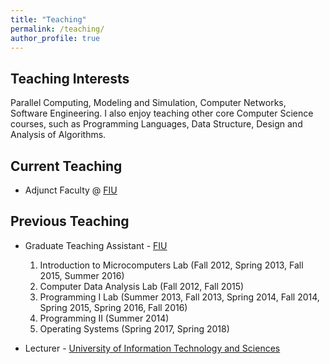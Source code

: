 ```yaml
---
title: "Teaching"
permalink: /teaching/
author_profile: true
---
```


## Teaching Interests

Parallel Computing, Modeling and Simulation, Computer Networks, Software Engineering. I also enjoy teaching other core Computer Science courses, such as Programming Languages, Data Structure, Design and Analysis of Algorithms.

## Current Teaching

* Adjunct Faculty @ [FIU](https://www.fiu.edu)

## Previous Teaching

* Graduate Teaching Assistant - [FIU](https://www.fiu.edu)
  1. Introduction to Microcomputers Lab (Fall 2012, Spring 2013, Fall 2015, Summer 2016)
  2. Computer Data Analysis Lab (Fall 2012, Fall 2015)
  3. Programming I Lab (Summer 2013, Fall 2013, Spring 2014, Fall 2014, Spring 2015, Spring 2016, Fall 2016)
  4. Programming II (Summer 2014)
  5. Operating Systems (Spring 2017, Spring 2018)

* Lecturer - [University of Information Technology and Sciences](https://www.uits.edu.bd/)

